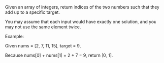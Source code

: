 <!--
 * @Author: shaqsnake
 * @Email: shaqsnake@gmail.com
 * @Date: 2019-05-09 13:47:55
 * @LastEditTime: 2019-08-26 10:27:46
 * @Description: 1. Two Sum
 -->

Given an array of integers, return indices of the two numbers such that they add up to a specific target.

You may assume that each input would have exactly one solution, and you may not use the same element twice.

Example:

Given nums = [2, 7, 11, 15], target = 9,

Because nums[0] + nums[1] = 2 + 7 = 9,
return [0, 1].
